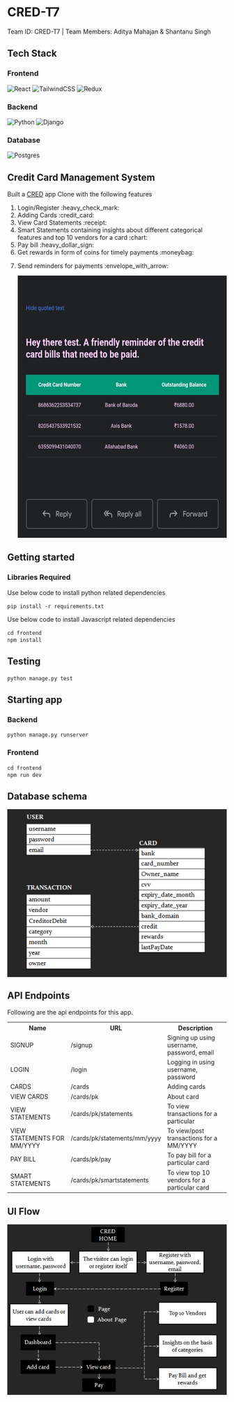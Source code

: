 # CRED-T7
Team ID: CRED-T7 | Team Members: Aditya Mahajan &amp; Shantanu Singh

## Tech Stack
### Frontend

<p align="left">
 <img alt="React" src="https://img.shields.io/badge/react%20-%2320232a.svg?&style=for-the-badge&logo=react&logoColor=%2361DAFB"/> <img alt="TailwindCSS" src="https://img.shields.io/badge/tailwindcss%20-%2338B2AC.svg?&style=for-the-badge&logo=tailwind-css&logoColor=white"/> <img alt="Redux" src="https://img.shields.io/badge/redux%20-%23593d88.svg?&style=for-the-badge&logo=redux&logoColor=white"/> 
</p>

### Backend
<p align="left">
 <img alt="Python" src="https://img.shields.io/badge/python%20-%2314354C.svg?&style=for-the-badge&logo=python&logoColor=white"/> <img alt="Django" src="https://img.shields.io/badge/django%20-%23092E20.svg?&style=for-the-badge&logo=django&logoColor=white"/> 
</p>

### Database
<p align="left">
<img alt="Postgres" src ="https://img.shields.io/badge/postgres-%23316192.svg?&style=for-the-badge&logo=postgresql&logoColor=white"/> 
</p>

## Credit Card Management System
Built a <a href="https://cred.club/">CRED</a> app Clone with the following features

<ol>
<li>Login/Register :heavy_check_mark:</li> 
<li>Adding Cards :credit_card:</li> 
<li>View Card Statements :receipt:</li> 
<li>Smart Statements containing insights about different categorical features and top 10 vendors for a card :chart:</li>  
<li>Pay bill :heavy_dollar_sign:</li> 
<li>Get rewards in form of coins for timely payments :moneybag:</li> 
<li><p> Send reminders for payments :envelope_with_arrow:</p>
    <img src="https://github.com/Crio-Winter-of-Doing-2021/CRED-T7/blob/131bec0d0c60da561b049d9d9626c7e9e78276de/reminder.jpg" width=600 height=600></li> 
</ol>

## Getting started 


### Libraries Required
Use below code to install python related dependencies
```
pip install -r requirements.txt
```
Use below code to install Javascript related dependencies
```
cd frontend
npm install
```

## Testing
```
python manage.py test
```

## Starting app 
### Backend 
 ```
 python manage.py runserver
 ```
 ### Frontend 
 ```
 cd frontend
 npm run dev
 ```
 

## Database schema
<img src="https://github.com/Crio-Winter-of-Doing-2021/CRED-T7/blob/6171f1c9d03c43c429b611fee7da9f6ae2aad92b/db_schema.PNG" alt="DBSCHEMA" align="center">

 ## API Endpoints
 Following are the api endpoints for this app.
 

<table style="width:100%">
  <tr>
    <th>Name</th>
    <th>URL</th>
    <th>Description</th>
  </tr>
 <tr>
    <td>SIGNUP</td>
    <td>/signup</td>
    <td>Signing up using username, password, email</td>
  </tr>
  <tr>
    <td>LOGIN</td>
    <td>/login </td>
    <td>Logging in using username, password</td>
  </tr>
 <tr>
    <td>CARDS</td>
    <td>/cards</td>
    <td>Adding cards</td>
  </tr>
   <tr>
    <td>VIEW CARDS</td>
    <td>/cards/pk</td>
    <td>About card</td>
  </tr>
    <tr>
    <td>VIEW STATEMENTS</td>
    <td>/cards/pk/statements</td>
    <td>To view transactions for a particular</td>
  </tr>
 </tr>
    <tr>
    <td>VIEW STATEMENTS FOR MM/YYYY</td>
    <td>/cards/pk/statements/mm/yyyy</td>
    <td>To view/post transactions for a MM/YYYY</td>
  </tr>
    <tr>
    <td>PAY BILL</td>
    <td>/cards/pk/pay</td>
    <td>To pay bill for a particular card</td>
  </tr>
    <tr>
    <td>SMART STATEMENTS </td>
    <td>/cards/pk/smartstatements</td>
    <td>To view top 10 vendors for a particular card</td>
  </tr>
</table>

## UI Flow
<img src="https://github.com/Crio-Winter-of-Doing-2021/CRED-T7/blob/6171f1c9d03c43c429b611fee7da9f6ae2aad92b/ui_flow.PNG" alt="UIFLOW" align="center">
  
